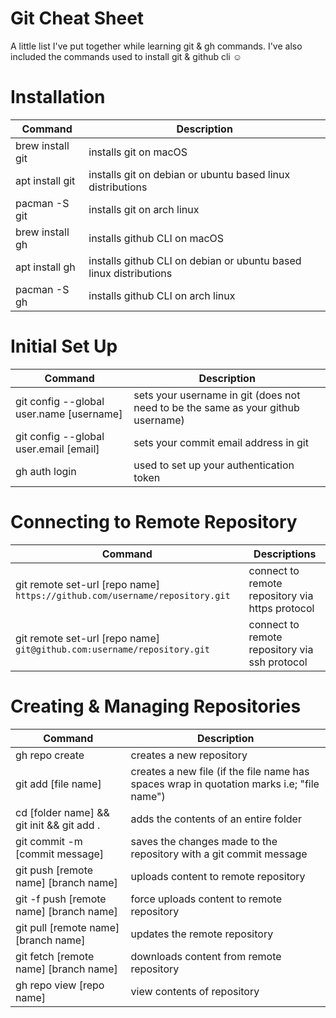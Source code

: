 # Git Cheat Sheet


A little list I've put together while learning git & gh commands. I've also included the commands used to install git & github cli ☺️


# Installation

|        Command                              |       Description                                                               | 
| ------------------------------------------- | -----------------------------------------------                                 |   
| brew install git                            |  installs git on macOS                                                          |
| apt install git                             |  installs git on debian or ubuntu based linux distributions               
  pacman -S git                               |  installs git on arch linux                                                     |
| brew install gh                             |  installs github CLI on macOS 
| apt install gh                              |  installs github CLI on debian or ubuntu based linux distributions              |
| pacman -S gh                                |  installs github CLI on arch linux
                


# Initial Set Up

|   Command                                  |       Description                                                                        |
| -------------------------                  | -----------------------------
| git config --global user.name [username]   |  sets your username in git (does not need to be the same as your github username)        |
| git config --global user.email [email]     |  sets your commit email address in git                                                   |
| gh auth login                              |  used to set up your authentication token                                                |


# Connecting to Remote Repository

| Command                                                                       |  Descriptions                                                                  |
| -----------------------------------                                           |    -------------------------------------------
| git remote set-url [repo name] `https://github.com/username/repository.git`   |   connect to remote repository via https protocol           |                            
| git remote set-url [repo name] `git@github.com:username/repository.git`       |   connect to remote repository via ssh protocol             |                               


# Creating & Managing Repositories 

| Command                                      |  Description
| ------------------------------------------   | -----------------------------                                                              |
| gh repo create                               |  creates a new repository                                                                  |
| git add [file name]                          |  creates a new file (if the file name has spaces wrap in quotation marks i.e; "file name") |
| cd [folder name] && git init && git add .    |  adds the contents of an entire folder                                                     |
| git commit -m [commit message]               |  saves the changes made to the repository with a git commit message                        
| git push [remote name] [branch name]         |  uploads content to remote repository    
| git -f push [remote name] [branch name]      |  force uploads content to remote repository                                                |
| git pull [remote name] [branch name]         |  updates the remote repository                
| git fetch [remote name] [branch name]        |  downloads content from remote repository 
| gh repo view [repo name]                     |  view contents of repository  

